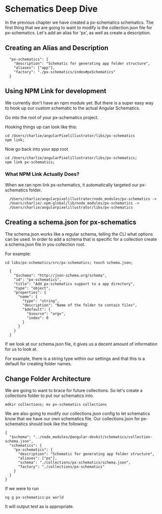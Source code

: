  Schematics Deep Dive 
=====================

In the previous chapter we have created a px-schematics schematics. The
first thing that we are going to want to modify is the collection.json
file for px-schematics. Let's add an alias for 'px', as well as create a
description.

 Creating an Alias and Description 
----------------------------------

      "px-schematics": {
        "description": "Schematic for generating app folder structure",
        "aliases": ["app"],
        "factory": "./px-schematics/index#pxSchematics"
      }

 Using NPM Link for development 
-------------------------------

We currently don't have an npm module yet. But there is a super easy way
to hook up our custom schematic to the actual Angular Schematics.

Go into the root of your px-schematics project.

Hooking things up can look like this:

    cd /Users/charlie/angularPixelillustrator/libs/px-schematics
    npm link;

Now go back into your app root

    cd /Users/charlie/angularPixelillustrator/libs/px-schematics;
    npm link px-schematics;

###  What NPM Link Actually Does? 

When we ran npm link px-schematics, it automatically targeted our
px-schematics folder.

      /Users/charlie/angularpixelillustrator/node_modules/px-schematics ->
      /Users/charlie/.npm-global/lib/node_modules/px-schematics ->
      /Users/charlie/angularpixelillustrator/libs/px-schematics

 Creating a schema.json for px-schematics 
-----------------------------------------

The schema.json works like a regular schema, telling the CLI what
options can be used. In order to add a schema that is specific for a
collection create a schema.json file in you collection root.

For example:

    cd libs/px-schematics/src/px-schematics; touch schema.json;

      {
        "$schema": "http://json-schema.org/schema",
        "id": "px-schematics",
        "title": "Add px-schematics support to a app directory",
        "type": "object",
        "properties": {
          "name": {
            "type": "string",
            "description": "Name of the folder to contain files",
            "$default": {
              "$source": "argv",
              "index": 0
            }
          }
        }
      }

If we look at our schema.json file, it gives us a decent amount of
information for us to look at.

For example, there is a string type within our settings and that this is
a default for creating folder names.

 Change Folder Architecture 
---------------------------

We are going to want to brace for future collections. So let's create a
collections folder to put our schematics into.

    mdkir collections; mv px-schematics collections

We are also going to modify our collections.json config to let
schematics know that we have our own schematics file. Our
collections.json for px-schematics should look like the following:

    {
      "$schema": "../node_modules/@angular-devkit/schematics/collection-schema.json",
      "schematics": {
        "px-schematics": {
          "description": "Schematic for generating app folder structure",
          "aliases": ["px"],
          "schema": "./collections/px-schematics/schema.json",
          "factory": "./collections/px-schematics"
        }
      }
    }

If we were to run

    ng g px-schematics:px world

It will output test as is appropriate.
